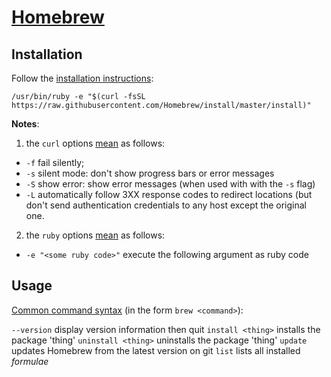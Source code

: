 [Homebrew][link01]
==================

Installation
------------
Follow the [installation instructions][link01]:

```
/usr/bin/ruby -e "$(curl -fsSL https://raw.githubusercontent.com/Homebrew/install/master/install)"
```

**Notes**:
1. the `curl` options [mean][link02] as follows:
  - `-f` fail silently;
  - `-s` silent mode: don't show progress bars or error messages
  - `-S` show error: show error messages (when used with with the `-s` flag)
  - `-L` automatically follow 3XX response codes to redirect locations (but don't send authentication credentials to any host except the 
    original one.
2. the `ruby` options [mean][link03] as follows:
  - `-e "<some ruby code>"` execute the following argument as ruby code


Usage
-----

[Common command syntax][link04] (in the form `brew <command>`):

`--version` display version information then quit
`install <thing>` installs the package 'thing'
`uninstall <thing>` uninstalls the package 'thing'
`update` updates Homebrew from the latest version on git
`list` lists all installed *formulae*




[link01]: https://brew.sh
[link02]: https://curl.haxx.se/docs/manpage.html
[link03]: https://robm.me.uk/ruby/2013/11/20/ruby-enp.html
[link04]: https://docs.brew.sh/Manpage
